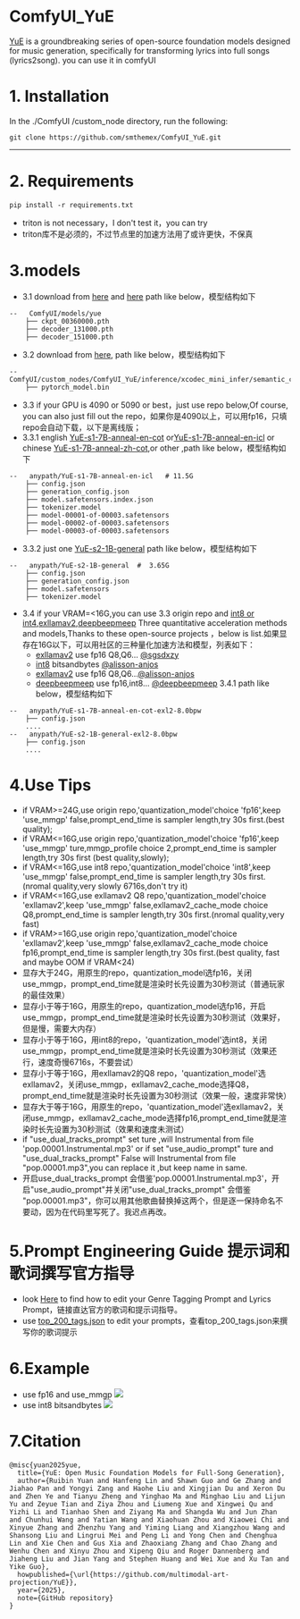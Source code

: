 # ComfyUI_YuE
[YuE](https://github.com/multimodal-art-projection/YuE) is a groundbreaking series of open-source foundation models designed for music generation, specifically for transforming lyrics into full songs (lyrics2song). you can use it in comfyUI

# 1. Installation

In the ./ComfyUI /custom_node directory, run the following:   
```
git clone https://github.com/smthemex/ComfyUI_YuE.git
```
---

# 2. Requirements  
```
pip install -r requirements.txt
```
* triton is not necessary，I don't test it，you can try
* triton库不是必须的，不过节点里的加速方法用了或许更快，不保真

# 3.models
* 3.1 download from [here](https://huggingface.co/m-a-p/xcodec_mini_infer/tree/main/final_ckpt) and [here](https://huggingface.co/m-a-p/YuE-upsampler/tree/main) path like below，模型结构如下
```
--   ComfyUI/models/yue
    ├── ckpt_00360000.pth
    ├── decoder_131000.pth
    ├── decoder_151000.pth
```
* 3.2 download from [here](https://huggingface.co/m-a-p/xcodec_mini_infer/tree/main/semantic_ckpts/hf_1_325000), path like below，模型结构如下
```
--   ComfyUI/custom_nodes/ComfyUI_YuE/inference/xcodec_mini_infer/semantic_ckpts/hf_1_325000/
    ├── pytorch_model.bin
```

* 3.3 if your GPU is 4090 or 5090 or best，just use repo below,Of course, you can also just fill out the repo，如果你是4090以上，可以用fp16，只填repo会自动下载，以下是离线版；   
* 3.3.1 english [YuE-s1-7B-anneal-en-cot](https://huggingface.co/m-a-p/YuE-s1-7B-anneal-en-cot) or[YuE-s1-7B-anneal-en-icl](https://huggingface.co/m-a-p/YuE-s1-7B-anneal-en-icl)  or chinese [YuE-s1-7B-anneal-zh-cot](https://huggingface.co/m-a-p/YuE-s1-7B-anneal-zh-cot),or other ,path like below，模型结构如下
```
--   anypath/YuE-s1-7B-anneal-en-icl   # 11.5G
    ├── config.json
    ├── generation_config.json
    ├── model.safetensors.index.json
    ├── tokenizer.model
    ├── model-00001-of-00003.safetensors
    ├── model-00002-of-00003.safetensors
    ├── model-00003-of-00003.safetensors
```
* 3.3.2 just one  [YuE-s2-1B-general](https://huggingface.co/m-a-p/YuE-s2-1B-general/tree/main) path like below，模型结构如下
```
--   anypath/YuE-s2-1B-general  #  3.65G
    ├── config.json
    ├── generation_config.json
    ├── model.safetensors
    ├── tokenizer.model
```
* 3.4 if your VRAM=<16G,you can use 3.3 origin repo and [int8 or int4](https://github.com/alisson-anjos/YuE-Interface),[exllamav2](https://github.com/sgsdxzy/YuE-exllamav2),[deepbeepmeep](https://github.com/deepbeepmeep/YuEGP) Three quantitative acceleration methods and models,Thanks to these open-source projects ，below is list.如果显存在16G以下，可以用社区的三种量化加速方法和模型，列表如下：
  - [exllamav2](https://huggingface.co/Doctor-Shotgun/YuE-s1-7B-anneal-en-cot-exl2) use fp16 Q8,Q6... [@sgsdxzy](https://github.com/sgsdxzy)
  - [int8](https://huggingface.co/Alissonerdx/YuE-s1-7B-anneal-en-cot-int8)  bitsandbytes  [@alisson-anjos](https://github.com/alisson-anjos)
  - [exllamav2](https://huggingface.co/collections/Alissonerdx/yue-models-exllamav2-67a539be76b5225ebda95323)   use fp16 Q8,Q6...[@alisson-anjos](https://github.com/alisson-anjos)
  - [deepbeepmeep](https://github.com/deepbeepmeep/YuEGP) use fp16,int8... [@deepbeepmeep](https://github.com/deepbeepmeep)
 3.4.1 path like below，模型结构如下
```
--   anypath/YuE-s1-7B-anneal-en-cot-exl2-8.0bpw
    ├── config.json
    ....
--   anypath/YuE-s2-1B-general-exl2-8.0bpw 
    ├── config.json
    ....
```
# 4.Use Tips
* if VRAM>=24G,use origin repo,'quantization_model'choice 'fp16',keep 'use_mmgp' false,prompt_end_time is sampler length,try 30s first.(best quality);
* if VRAM<=16G,use origin repo,'quantization_model'choice 'fp16',keep 'use_mmgp' ture,mmgp_profile choice 2,prompt_end_time is sampler length,try 30s first (best quality,slowly);
* if VRAM<=16G,use int8 repo,'quantization_model'choice 'int8',keep 'use_mmgp' false,prompt_end_time is sampler length,try 30s first.(nromal quality,very slowly 6716s,don't try it)
* if VRAM<=16G,use exllamav2 Q8 repo,'quantization_model'choice 'exllamav2',keep 'use_mmgp' false,exllamav2_cache_mode choice Q8,prompt_end_time is sampler length,try 30s first.(nromal quality,very fast)
* if VRAM>=16G,use origin repo,'quantization_model'choice 'exllamav2',keep 'use_mmgp' false,exllamav2_cache_mode choice fp16,prompt_end_time is sampler length,try 30s first.(best quality, fast and maybe OOM if VRAM<24)
* 显存大于24G，用原生的repo，quantization_model选fp16，关闭use_mmgp，prompt_end_time就是渲染时长先设置为30秒测试（普通玩家的最佳效果）
* 显存小于等于16G，用原生的repo，quantization_model选fp16，开启use_mmgp，prompt_end_time就是渲染时长先设置为30秒测试（效果好，但是慢，需要大内存）
* 显存小于等于16G，用int8的repo，'quantization_model'选int8，关闭use_mmgp，prompt_end_time就是渲染时长先设置为30秒测试（效果还行，速度奇慢6716s，不要尝试）
* 显存小于等于16G，用exllamav2的Q8 repo，'quantization_model'选exllamav2，关闭use_mmgp，exllamav2_cache_mode选择Q8，prompt_end_time就是渲染时长先设置为30秒测试（效果一般，速度非常快）
* 显存大于等于16G，用原生的repo，'quantization_model'选exllamav2，关闭use_mmgp，exllamav2_cache_mode选择fp16,prompt_end_time就是渲染时长先设置为30秒测试（效果和速度未测试）
* if "use_dual_tracks_prompt"  set ture ,will Instrumental from file 'pop.00001.Instrumental.mp3' or if set "use_audio_prompt" ture and "use_dual_tracks_prompt" False will Instrumental from file "pop.00001.mp3",you can replace it ,but keep name in same.
* 开启use_dual_tracks_prompt 会借鉴'pop.00001.Instrumental.mp3'，开启"use_audio_prompt"并关闭"use_dual_tracks_prompt" 会借鉴 "pop.00001.mp3"，你可以用其他歌曲替换掉这两个，但是逐一保持命名不要动，因为在代码里写死了。我迟点再改。

# 5.Prompt Engineering Guide 提示词和歌词撰写官方指导
* look [Here](https://github.com/multimodal-art-projection/YuE?tab=readme-ov-file#prompt-engineering-guide) to find how to edit your Genre Tagging Prompt and Lyrics Prompt，链接直达官方的歌词和提示词指导。
* use [top_200_tags.json](https://github.com/smthemex/ComfyUI_YuE/blob/main/top_200_tags.json) to edit your prompts，查看top_200_tags.json来撰写你的歌词提示
  
# 6.Example
* use fp16 and use_mmgp
![](https://github.com/smthemex/ComfyUI_YuE/blob/main/example.png)
* use int8 bitsandbytes
![](https://github.com/smthemex/ComfyUI_YuE/blob/main/int8_example.png)
  
# 7.Citation
```
@misc{yuan2025yue,
  title={YuE: Open Music Foundation Models for Full-Song Generation},
  author={Ruibin Yuan and Hanfeng Lin and Shawn Guo and Ge Zhang and Jiahao Pan and Yongyi Zang and Haohe Liu and Xingjian Du and Xeron Du and Zhen Ye and Tianyu Zheng and Yinghao Ma and Minghao Liu and Lijun Yu and Zeyue Tian and Ziya Zhou and Liumeng Xue and Xingwei Qu and Yizhi Li and Tianhao Shen and Ziyang Ma and Shangda Wu and Jun Zhan and Chunhui Wang and Yatian Wang and Xiaohuan Zhou and Xiaowei Chi and Xinyue Zhang and Zhenzhu Yang and Yiming Liang and Xiangzhou Wang and Shansong Liu and Lingrui Mei and Peng Li and Yong Chen and Chenghua Lin and Xie Chen and Gus Xia and Zhaoxiang Zhang and Chao Zhang and Wenhu Chen and Xinyu Zhou and Xipeng Qiu and Roger Dannenberg and Jiaheng Liu and Jian Yang and Stephen Huang and Wei Xue and Xu Tan and Yike Guo}, 
  howpublished={\url{https://github.com/multimodal-art-projection/YuE}},
  year={2025},
  note={GitHub repository}
}
```

